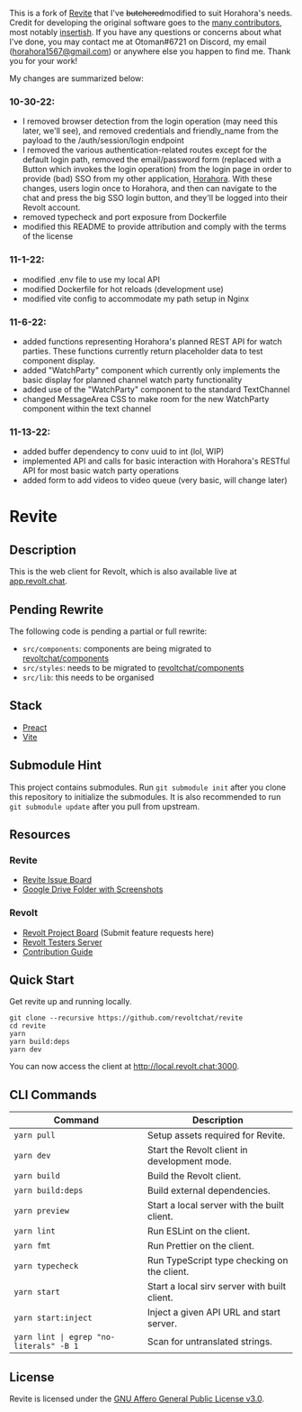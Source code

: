 This is a fork of [Revite](https://github.com/revoltchat/revite) that I've ~~butchered~~modified to suit Horahora's needs. Credit for developing the original software goes to the [many contributors](https://github.com/revoltchat/revite/graphs/contributors), most notably [insertish](https://github.com/insertish). If you have any questions or concerns about what I've done, you may contact me at Otoman#6721 on Discord, my email (horahora1567@gmail.com) or anywhere else you happen to find me. Thank you for your work!

My changes are summarized below:

### 10-30-22:
- I removed browser detection from the login operation (may need this later, we'll see), and removed credentials and friendly_name from the payload to the /auth/session/login endpoint
- I removed the various authentication-related routes except for the default login path, removed the email/password form (replaced with a Button which invokes the login operation) from the login page in order to provide (bad) SSO from my other application, [Horahora](https://github.com/horahoradev/horahora). With these changes, users login once to Horahora, and then can navigate to the chat and press the big SSO login button, and they'll be logged into their Revolt account.
- removed typecheck and port exposure from Dockerfile
- modified this README to provide attribution and comply with the terms of the license

### 11-1-22:
- modified .env file to use my local API
- modified Dockerfile for hot reloads (development use)
- modified vite config to accommodate my path setup in Nginx

### 11-6-22:
- added functions representing Horahora's planned REST API for watch parties. These functions currently return placeholder data to test component display.
- added "WatchParty" component which currently only implements the basic display for planned channel watch party functionality
- added use of the "WatchParty" component to the standard TextChannel
- changed MessageArea CSS to make room for the new WatchParty component within the text channel

### 11-13-22:
- added buffer dependency to conv uuid to int (lol, WIP)
- implemented API and calls for basic interaction with Horahora's RESTful API for most basic watch party operations
- added form to add videos to video queue (very basic, will change later)

# Revite

## Description

This is the web client for Revolt, which is also available live at [app.revolt.chat](https://app.revolt.chat).

## Pending Rewrite

The following code is pending a partial or full rewrite:

-   `src/components`: components are being migrated to [revoltchat/components](https://github.com/revoltchat/components)
-   `src/styles`: needs to be migrated to [revoltchat/components](https://github.com/revoltchat/components)
-   `src/lib`: this needs to be organised

## Stack

-   [Preact](https://preactjs.com/)
-   [Vite](https://vitejs.dev/)

## Submodule Hint

This project contains submodules. Run `git submodule init` after you clone this repository to initialize the submodules.
It is also recommended to run `git submodule update` after you pull from upstream.

## Resources

### Revite

-   [Revite Issue Board](https://github.com/revoltchat/revite/issues)
-   [Google Drive Folder with Screenshots](https://drive.google.com/drive/folders/1Ckhl7_9OTTaKzyisrWHzZw1hHj55JwhD)

### Revolt

-   [Revolt Project Board](https://github.com/revoltchat/revolt/discussions) (Submit feature requests here)
-   [Revolt Testers Server](https://app.revolt.chat/invite/Testers)
-   [Contribution Guide](https://developers.revolt.chat/contributing)

## Quick Start

Get revite up and running locally.

```
git clone --recursive https://github.com/revoltchat/revite
cd revite
yarn
yarn build:deps
yarn dev
```

You can now access the client at http://local.revolt.chat:3000.

## CLI Commands

| Command                                 | Description                                  |
| --------------------------------------- | -------------------------------------------- |
| `yarn pull`                             | Setup assets required for Revite.            |
| `yarn dev`                              | Start the Revolt client in development mode. |
| `yarn build`                            | Build the Revolt client.                     |
| `yarn build:deps`                       | Build external dependencies.                 |
| `yarn preview`                          | Start a local server with the built client.  |
| `yarn lint`                             | Run ESLint on the client.                    |
| `yarn fmt`                              | Run Prettier on the client.                  |
| `yarn typecheck`                        | Run TypeScript type checking on the client.  |
| `yarn start`                            | Start a local sirv server with built client. |
| `yarn start:inject`                     | Inject a given API URL and start server.     |
| `yarn lint \| egrep "no-literals" -B 1` | Scan for untranslated strings.               |

## License

Revite is licensed under the [GNU Affero General Public License v3.0](https://github.com/revoltchat/revite/blob/master/LICENSE).
